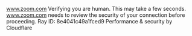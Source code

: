 www.zoom.com
Verifying you are human. This may take a few seconds.
www.zoom.com needs to review the security of your connection before proceeding.
Ray ID: 8e4041c49a1fced9
Performance & security by Cloudflare